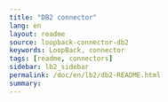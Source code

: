 ```yaml
---
title: "DB2 connector"
lang: en
layout: readme
source: loopback-connector-db2
keywords: LoopBack, connector
tags: [readme, connectors]
sidebar: lb2_sidebar
permalink: /doc/en/lb2/db2-README.html
summary:
---
```

